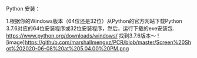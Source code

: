 Python 安装：

1.根据你的Windows版本（64位还是32位）从Python的官方网站下载Python 3.7.6对应的64位安装程序或32位安装程序，然后，运行下载的exe安装包.
https://www.python.org/downloads/windows/
找到3.7.6版本～
![image]https://github.com/marshallmengxz/PCR/blob/master/Screen%20Shot%202020-06-08%20at%205.04.00%20PM.png











